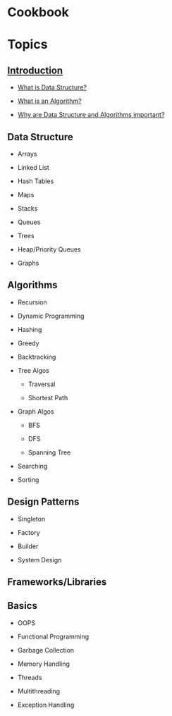 # Cookbook

# Topics

## [Introduction](Introduction/README.md)

- [What is Data Structure?](Introduction/README.md#what-is-data-structure)

- [What is an Algorithm?](Introduction/README.md#what-is-an-algorithm)

- [Why are Data Structure and Algorithms important?](Introduction/README.md#why-are-data-structure-and-algorithms-important)

## Data Structure

- Arrays

- Linked List

- Hash Tables

- Maps

- Stacks

- Queues

- Trees

- Heap/Priority Queues

- Graphs

## Algorithms

- Recursion

- Dynamic Programming

- Hashing

- Greedy

- Backtracking

- Tree Algos

    - Traversal

    - Shortest Path

- Graph Algos

    - BFS

    - DFS

    - Spanning Tree

- Searching

- Sorting

## Design Patterns

- Singleton

- Factory

- Builder

- System Design

## Frameworks/Libraries

## Basics

- OOPS

- Functional Programming

- Garbage Collection

- Memory Handling

- Threads

- Multithreading

- Exception Handling
